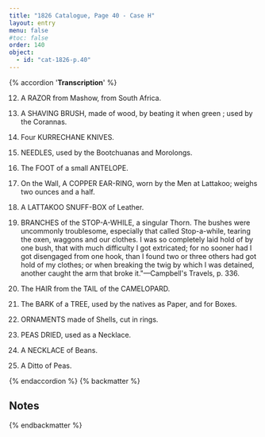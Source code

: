 ```yaml
---
title: "1826 Catalogue, Page 40 - Case H"
layout: entry
menu: false
#toc: false
order: 140
object:
  - id: "cat-1826-p.40"
---
```

{% accordion '**Transcription**' %}

12. A RAZOR from Mashow, from South Africa.

13. A SHAVING BRUSH, made of wood, by beating it
when green ; used by the Corannas.

14. Four KURRECHANE KNIVES.

15. NEEDLES, used by the Bootchuanas and Morolongs.

16. The FOOT of a small ANTELOPE.

17. On the Wall, A COPPER EAR-RING, worn by the
Men at Lattakoo; weighs two ounces and a half.

18. A LATTAKOO SNUFF-BOX of Leather.

19. BRANCHES of the STOP-A-WHILE, a singular
Thorn.
The bushes were uncommonly troublesome, especially
that called Stop-a-while, tearing the oxen, waggons and
our clothes. I was so completely laid hold of by one
bush, that with much difficulty I got extricated; for no
sooner had I got disengaged from one hook, than I found
two or three others had got hold of my clothes; or when
breaking the twig by which I was detained, another
caught the arm that broke it."—Campbell's Travels,
p. 336.

20. The HAIR from the TAIL of the CAMELOPARD.

21. The BARK of a TREE, used by the natives as Paper,
and for Boxes.

22. ORNAMENTS made of Shells, cut in rings.

23. PEAS DRIED, used as a Necklace.

24. A NECKLACE of Beans.

25. A Ditto of Peas.

{% endaccordion %}
{% backmatter %}

## Notes

[^1]:
[^2]:
[^3]:
[^4]:
[^5]:
[^6]:
[^7]:
[^8]:
[^9]:
[^10]:
[^11]:
[^12]:
[^13]:
[^14]:

{% endbackmatter %}

